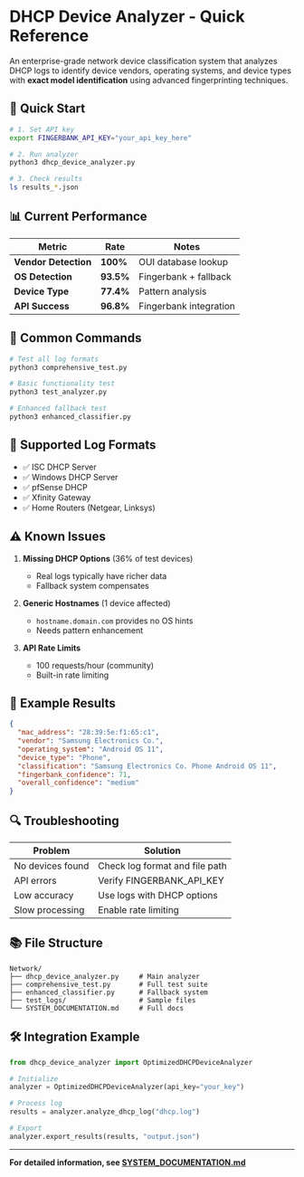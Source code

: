 # DHCP Device Analyzer - Quick Reference

An enterprise-grade network device classification system that analyzes DHCP logs to identify device vendors, operating systems, and device types with **exact model identification** using advanced fingerprinting techniques.

## 🚀 Quick Start

```bash
# 1. Set API key
export FINGERBANK_API_KEY="your_api_key_here"

# 2. Run analyzer
python3 dhcp_device_analyzer.py

# 3. Check results
ls results_*.json
```

## 📊 Current Performance

| Metric | Rate | Notes |
|--------|------|-------|
| **Vendor Detection** | **100%** | OUI database lookup |
| **OS Detection** | **93.5%** | Fingerbank + fallback |
| **Device Type** | **77.4%** | Pattern analysis |
| **API Success** | **96.8%** | Fingerbank integration |

## 🔧 Common Commands

```bash
# Test all log formats
python3 comprehensive_test.py

# Basic functionality test
python3 test_analyzer.py

# Enhanced fallback test
python3 enhanced_classifier.py
```

## 📝 Supported Log Formats

- ✅ ISC DHCP Server
- ✅ Windows DHCP Server  
- ✅ pfSense DHCP
- ✅ Xfinity Gateway
- ✅ Home Routers (Netgear, Linksys)

## ⚠️ Known Issues

1. **Missing DHCP Options** (36% of test devices)
   - Real logs typically have richer data
   - Fallback system compensates

2. **Generic Hostnames** (1 device affected)
   - `hostname.domain.com` provides no OS hints
   - Needs pattern enhancement

3. **API Rate Limits**
   - 100 requests/hour (community)
   - Built-in rate limiting

## 🎯 Example Results

```json
{
  "mac_address": "28:39:5e:f1:65:c1",
  "vendor": "Samsung Electronics Co.",
  "operating_system": "Android OS 11", 
  "device_type": "Phone",
  "classification": "Samsung Electronics Co. Phone Android OS 11",
  "fingerbank_confidence": 71,
  "overall_confidence": "medium"
}
```

## 🔍 Troubleshooting

| Problem | Solution |
|---------|----------|
| No devices found | Check log format and file path |
| API errors | Verify FINGERBANK_API_KEY |
| Low accuracy | Use logs with DHCP options |
| Slow processing | Enable rate limiting |

## 📚 File Structure

```
Network/
├── dhcp_device_analyzer.py     # Main analyzer
├── comprehensive_test.py       # Full test suite  
├── enhanced_classifier.py      # Fallback system
├── test_logs/                  # Sample files
└── SYSTEM_DOCUMENTATION.md     # Full docs
```

## 🛠️ Integration Example

```python
from dhcp_device_analyzer import OptimizedDHCPDeviceAnalyzer

# Initialize
analyzer = OptimizedDHCPDeviceAnalyzer(api_key="your_key")

# Process log
results = analyzer.analyze_dhcp_log("dhcp.log")

# Export
analyzer.export_results(results, "output.json")
```

---
**For detailed information, see [SYSTEM_DOCUMENTATION.md](SYSTEM_DOCUMENTATION.md)**